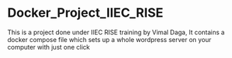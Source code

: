 # Docker_Project_IIEC_RISE
This is a project done under IIEC RISE training by Vimal Daga, It contains a docker compose file which sets up a whole wordpress server on your computer with just one click
